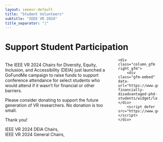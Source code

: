 ```yaml
---
layout: ieeevr-default
title: "Student Volunteers"
subtitle: "IEEE VR 2024"
title_separator: "|"
---
```

<script type="text/javascript">
    $(document).ready(function(){
		var email = ""; 
		var domain = "ieeevr.org"; 

	    email = "deia2024"; 		
		$(".deia2024").html("<span class='text-nowrap'><a href=javascript:location='" + "mail" + "to:" + email + "@" + domain + "'><i class='fas fa-fw fa-envelope-square emailIcon' style=''></i><i class='emailText'>" + email + "@" + domain + "</a></i></span>");            

        
	    email = "general2024"; 		
		$(".general2024").html("<span class='text-nowrap'><a href=javascript:location='" + "mail" + "to:" + email + "@" + domain + "'><i class='fas fa-fw fa-envelope-square emailIcon' style=''></i><i class='emailText'>" + email + "@" + domain + "</a></i></span>");       
	});
</script>

<style>
    .column_gfm {
        float: left;
    }

    .left_gfm {
        width: 70%;
        padding-right: 20px;
    }

    .right_gfm {
        width: 30%;
    }

    .row_gfm:after {
        content: "";
        display: table;
        clear: both;
    }   
</style>

<h1>Support Student Participation</h1>
<div class="row_gfm">
    <div class="column_gfm left_gfm">            
        <p>
            The IEEE VR 2024 Chairs for Diversity, Equity, Inclusion, and Accessibility (DEIA) just launched a GoFundMe campaign to raise funds to support conference attendance for select students who would attend if it wasn’t for financial or other barriers.
        </p>
        <p>
            Please consider donating to support the future generation of VR researchers. No donation is too small.
        </p>
        <p>
        Thank you!
        </p>
        <p>
        IEEE VR 2024 DEIA Chairs, <span class="deia2024"></span><br />
        IEEE VR 2024 General Chairs, <span class="general2024"></span>
        </p> 
    </div> 

    <div class="column_gfm right_gfm">
        <div class="gfm-embed" data-url="https://www.gofundme.com/f/help-financially-disadvantaged-phd-students/widget/large"></div>
        <script defer src="https://www.gofundme.com/static/js/embed.js"></script> 
    </div>
</div>

